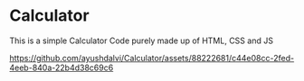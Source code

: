 # Calculator
This is a simple Calculator Code purely made up of HTML, CSS and JS 


https://github.com/ayushdalvi/Calculator/assets/88222681/c44e08cc-2fed-4eeb-840a-22b4d38c69c6

